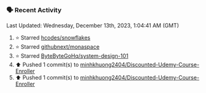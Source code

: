 ### 🗣 Recent Activity

<!--RECENT_ACTIVITY:last_update-->
Last Updated: Wednesday, December 13th, 2023, 1:04:41 AM (GMT)
<!--RECENT_ACTIVITY:last_update_end-->
<!--RECENT_ACTIVITY:start-->
1. ⭐ Starred [hcodes/snowflakes](https://github.com/hcodes/snowflakes)<br>
2. ⭐ Starred [githubnext/monaspace](https://github.com/githubnext/monaspace)<br>
3. ⭐ Starred [ByteByteGoHq/system-design-101](https://github.com/ByteByteGoHq/system-design-101)<br>
4. ⬆️ Pushed 1 commit(s) to [minhkhuong2404/Discounted-Udemy-Course-Enroller](https://github.com/minhkhuong2404/Discounted-Udemy-Course-Enroller)<br>
5. ⬆️ Pushed 1 commit(s) to [minhkhuong2404/Discounted-Udemy-Course-Enroller](https://github.com/minhkhuong2404/Discounted-Udemy-Course-Enroller)<br>
<!--RECENT_ACTIVITY:end-->
